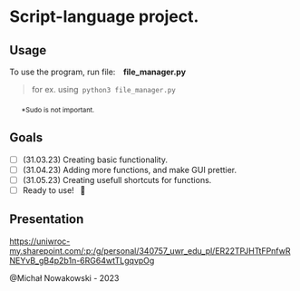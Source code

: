 # Script-language project.

## Usage

To use the program, run file:&emsp;<b>file_manager.py</b>

> for ex. using&ensp;`python3 file_manager.py`

&emsp;&ensp;<sub>*Sudo is not important.</sub>

## Goals

- [ ] (31.03.23) Creating basic functionality.
- [ ] (31.04.23) Adding more functions, and make GUI prettier.
- [ ] (31.05.23) Creating usefull shortcuts for functions.
- [ ] Ready to use! &ensp;:tada:

## Presentation
https://uniwroc-my.sharepoint.com/:p:/g/personal/340757_uwr_edu_pl/ER22TPJHTtFPnfwRNEYvB_gB4p2b1n-6RG64wtTLgqvpOg

@Michał Nowakowski - 2023
